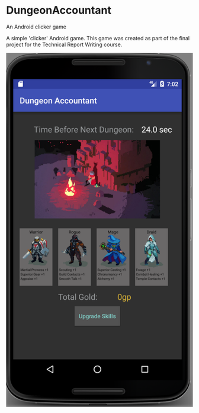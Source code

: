 # DungeonAccountant
An Android clicker game

A simple 'clicker' Android game. This game was created as part of the final project for the Technical Report Writing course.

![Screenshot 1 of Dungeon Accountant](DungeonAccountant1.png)
